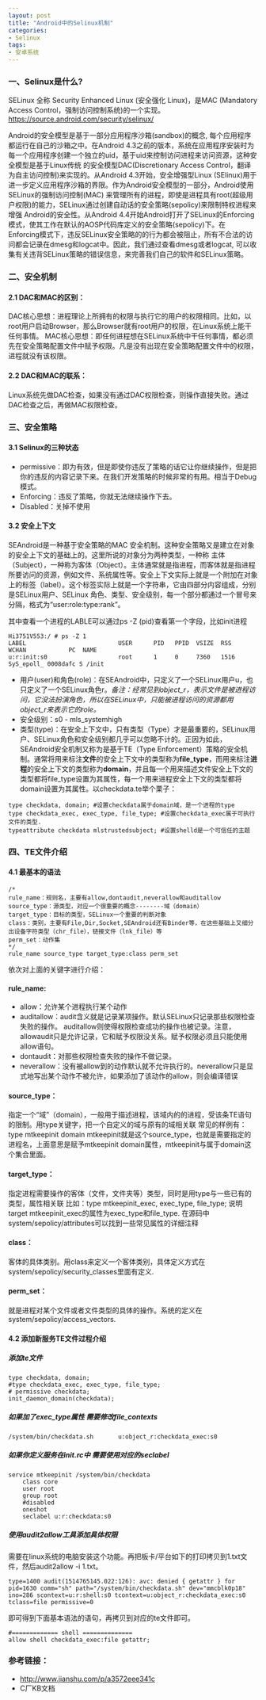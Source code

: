 ```yaml
---
layout: post
title: "Android中的Selinux机制"
categories:
- Selinux
tags:
- 安卓系统
---
```


### 一、Selinux是什么?
SELinux 全称 Security Enhanced Linux (安全强化 Linux)，是MAC (Mandatory Access Control，强制访问控制系统)的一个实现。
https://source.android.com/security/selinux/

Android的安全模型是基于一部分应用程序沙箱(sandbox)的概念, 每个应用程序都运行在自己的沙箱之中。在Android 4.3之前的版本，系统在应用程序安装时为每一个应用程序创建一个独立的uid，基于uid来控制访问进程来访问资源，这种安全模型是基于Linux传统 的安全模型DAC(Discretionary Access Control，翻译为自主访问控制)来实现的。从Android 4.3开始，安全增强型Linux (SElinux)用于进一步定义应用程序沙箱的界限。作为Android安全模型的一部分，Android使用SELinux的强制访问控制(MAC) 来管理所有的进程，即使是进程具有root(超级用户权限)的能力，SELinux通过创建自动话的安全策略(sepolicy)来限制特权进程来增强 Android的安全性。从Android 4.4开始Android打开了SELinux的Enforcing模式，使其工作在默认的AOSP代码库定义的安全策略(sepolicy)下。在 Enforcing模式下，违反SELinux安全策略的的行为都会被阻止，所有不合法的访问都会记录在dmesg和logcat中。因此，我们通过查看dmesg或者logcat, 可以收集有关违背SELinux策略的错误信息，来完善我们自己的软件和SELinux策略。

### 二、安全机制
#### 2.1 DAC和MAC的区别：
DAC核心思想：进程理论上所拥有的权限与执行它的用户的权限相同。比如，以root用户启动Browser，那么Browser就有root用户的权限，在Linux系统上能干任何事情。
MAC核心思想：即任何进程想在SELinux系统中干任何事情，都必须先在安全策略配置文件中赋予权限。凡是没有出现在安全策略配置文件中的权限，进程就没有该权限。
#### 2.2 DAC和MAC的联系：
Linux系统先做DAC检查，如果没有通过DAC权限检查，则操作直接失败。通过DAC检查之后，再做MAC权限检查。

### 三、安全策略
#### 3.1 Selinux的三种状态
- permissive：即为有效，但是即使你违反了策略的话它让你继续操作，但是把你的违反的内容记录下来。在我们开发策略的时候非常的有用。相当于Debug模式。
- Enforcing：违反了策略，你就无法继续操作下去。
- Disabled：关掉不使用

#### 3.2 安全上下文
SEAndroid是一种基于安全策略的MAC 安全机制。这种安全策略又是建立在对象的安全上下文的基础上的。这里所说的对象分为两种类型，一种称 主体（Subject），一种称为客体（Object）。主体通常就是指进程，而客体就是指进程所要访问的资源，例如文件、系统属性等。安全上下文实际上就是一个附加在对象上的标签（label）。这个标签实际上就是一个字符串，它由四部分内容组成，分别是SELinux用户、SELinux 角色、类型、安全级别，每一个部分都通过一个冒号来分隔，格式为“user:role:type:rank”。

其中查看一个进程的LABLE可以通过ps -Z (pid)查看第一个字段，比如init进程
```
Hi3751V553:/ # ps -Z 1
LABEL                          USER      PID   PPID  VSIZE  RSS   WCHAN            PC  NAME
u:r:init:s0                    root      1     0     7360   1516  SyS_epoll_ 0008dafc S /init
```


* 用户(user)和角色(role)：在SEAndroid中，只定义了一个SELinux用户u，也只定义了一个SELinux角色r。*备注：经常见到object_r，表示文件是被进程访问，它没法扮演角色，所以在SELinux中，只能被进程访问的资源都用object_r来表示它的role。*
* 安全级别：s0 - mls_systemhigh
* 类型(type)：在安全上下文中，只有类型（Type）才是最重要的，SELinux用户、SELinux角色和安全级别都几乎可以忽略不计的。正因为如此，SEAndroid安全机制又称为是基于TE（Type Enforcement）策略的安全机制。通常将用来标注**文件**的安全上下文中的类型称为**file_type**，而用来标注**进程**的安全上下文的类型称为**domain**，并且每一个用来描述文件安全上下文的类型都将file_type设置为其属性，每一个用来进程安全上下文的类型都将domain设置为其属性。以checkdata.te举个栗子：
```
type checkdata, domain; #设置checkdata属于domain域，是一个进程的type
type checkdata_exec, exec_type, file_type; #设置checkdata_exec属于可执行文件的类型.
typeattribute checkdata mlstrustedsubject; #设置shelld是一个可信任的主题
```

### 四、TE文件介绍
#### 4.1 最基本的语法
```
/*
rule_name：规则名，主要有allow,dontaudit,neverallow和auditallow
source_type：源类型，对应一个很重要的概念--------域（domain）
target_type：目标的类型，SELinux一个重要的判断对象
class：类别，主要有File,Dir,Socket,SEAndroid还有Binder等，在这些基础上又细分出设备字符类型（chr_file），链接文件（lnk_file）等
perm_set：动作集
*/
rule_name source_type target_type:class perm_set
```
依次对上面的关键字进行介绍：
#### rule_name:
- allow：允许某个进程执行某个动作
- auditallow：audit含义就是记录某项操作。默认SELinux只记录那些权限检查失败的操作。 auditallow则使得权限检查成功的操作也被记录。注意，allowaudit只是允许记录，它和赋予权限没关系。赋予权限必须且只能使用allow语句。
- dontaudit：对那些权限检查失败的操作不做记录。
- neverallow：没有被allow到的动作默认就不允许执行的。neverallow只是显式地写出某个动作不被允许，如果添加了该动作的allow，则会编译错误

#### source_type：
指定一个“域”（domain），一般用于描述进程，该域内的的进程，受该条TE语句的限制。用type关键字，把一个自定义的域与原有的域相关联
常见的样例有：type mtkeepinit domain
mtkeepinit就是这个source_type，也就是需要指定的进程名，上面意思是赋予mtkeepinit domain属性，mtkeepinit与属于domain这个集合里面。

#### target_type：
指定进程需要操作的客体（文件，文件夹等）类型，同时是用type与一些已有的类型，属性相关联
比如：type mtkeepinit_exec, exec_type, file_type;
说明target mtkeepinit_exec的属性为exec_type和file_type.
在源码中system/sepolicy/attributes可以找到一些常见属性的详细注释

#### class：
客体的具体类别。用class来定义一个客体类别，具体定义方式在system/sepolicy/security_classes里面有定义.

#### perm_set：
就是进程对某个文件或者文件类型的具体的操作。系统的定义在system/sepolicy/access_vectors.

#### 4.2 添加新服务TE文件过程介绍
##### 添加te文件
```
type checkdata, domain;
#type checkdata_exec, exec_type, file_type;
# permissive checkdata;
init_daemon_domain(checkdata);

```

##### 如果加了exec_type属性 需要修改file_contexts
```
/system/bin/checkdata.sh       u:object_r:checkdata_exec:s0
```

##### 如果你定义服务在init.rc中 需要使用对应的seclabel
```
service mtkeepinit /system/bin/checkdata
    class core
    user root
    group root
    #disabled
    oneshot
    seclabel u:r:checkdata:s0

```

##### 使用audit2allow工具添加具体权限
需要在linux系统的电脑安装这个功能。再把板卡/平台如下的打印拷贝到1.txt文件，然后audit2allow -i 1.txt。
```
type=1400 audit(1514765145.022:126): avc: denied { getattr } for pid=1630 comm="sh" path="/system/bin/checkdata.sh" dev="mmcblk0p18" ino=286 scontext=u:r:shell:s0 tcontext=u:object_r:checkdata_exec:s0 tclass=file permissive=0

```
即可得到下面基本语法的语句，再拷贝到对应的te文件即可。
```
#============= shell ==============
allow shell checkdata_exec:file getattr;
```

### 参考链接：
- http://www.jianshu.com/p/a3572eee341c
- C厂KB文档
